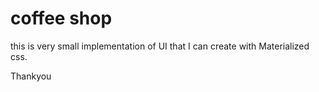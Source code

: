 # coffee shop

this is very small implementation of UI that I can create with Materialized css.

Thankyou
